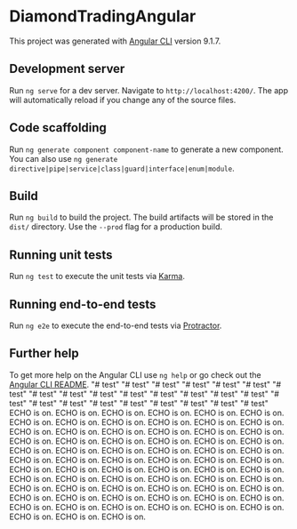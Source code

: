 # DiamondTradingAngular

This project was generated with [Angular CLI](https://github.com/angular/angular-cli) version 9.1.7.

## Development server

Run `ng serve` for a dev server. Navigate to `http://localhost:4200/`. The app will automatically reload if you change any of the source files.

## Code scaffolding

Run `ng generate component component-name` to generate a new component. You can also use `ng generate directive|pipe|service|class|guard|interface|enum|module`.

## Build

Run `ng build` to build the project. The build artifacts will be stored in the `dist/` directory. Use the `--prod` flag for a production build.

## Running unit tests

Run `ng test` to execute the unit tests via [Karma](https://karma-runner.github.io).

## Running end-to-end tests

Run `ng e2e` to execute the end-to-end tests via [Protractor](http://www.protractortest.org/).

## Further help

To get more help on the Angular CLI use `ng help` or go check out the [Angular CLI README](https://github.com/angular/angular-cli/blob/master/README.md).
"# test" 
"# test" 
"# test" 
"# test" 
"# test" 
"# test" 
"# test" 
"# test" 
"# test" 
"# test" 
"# test" 
"# test" 
"# test" 
"# test" 
"# test" 
"# test" 
"# test" 
"# test" 
"# test" 
"# test" 
"# test" 
"# test" 
"# test" 
"# test" 
ECHO is on.
ECHO is on.
ECHO is on.
ECHO is on.
ECHO is on.
ECHO is on.
ECHO is on.
ECHO is on.
ECHO is on.
ECHO is on.
ECHO is on.
ECHO is on.
ECHO is on.
ECHO is on.
ECHO is on.
ECHO is on.
ECHO is on.
ECHO is on.
ECHO is on.
ECHO is on.
ECHO is on.
ECHO is on.
ECHO is on.
ECHO is on.
ECHO is on.
ECHO is on.
ECHO is on.
ECHO is on.
ECHO is on.
ECHO is on.
ECHO is on.
ECHO is on.
ECHO is on.
ECHO is on.
ECHO is on.
ECHO is on.
ECHO is on.
ECHO is on.
ECHO is on.
ECHO is on.
ECHO is on.
ECHO is on.
ECHO is on.
ECHO is on.
ECHO is on.
ECHO is on.
ECHO is on.
ECHO is on.
ECHO is on.
ECHO is on.
ECHO is on.
ECHO is on.
ECHO is on.
ECHO is on.
ECHO is on.
ECHO is on.
ECHO is on.
ECHO is on.
ECHO is on.
ECHO is on.
ECHO is on.
ECHO is on.
ECHO is on.
ECHO is on.
ECHO is on.
ECHO is on.
ECHO is on.
ECHO is on.
ECHO is on.
